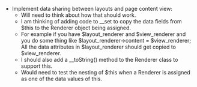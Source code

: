 * Implement data sharing between layouts and page content view: 
    - Will need to think about how that should work. 
    - I am thinking of adding code to __set to copy the data fields from $this to the Renderer object being assigned. 
    - For example if you have $layout_renderer and $view_renderer and you do some thing like $layout_renderer->content = $view_renderer; 
      All the data attributes in $layout_renderer should get copied to $view_renderer. 
    - I should also add a __toString() method to the Renderer class to support this.
    - Would need to test the nesting of $this when a Renderer is assigned as one of the data values of this.
